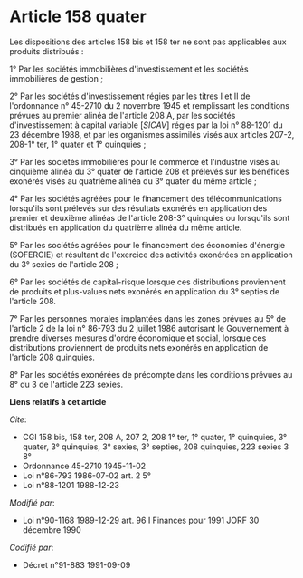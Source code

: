 # Article 158 quater

Les dispositions des articles 158 bis et 158 ter ne sont pas applicables aux produits distribués :

1° Par les sociétés immobilières d'investissement et les sociétés immobilières de gestion ;

2° Par les sociétés d'investissement régies par les titres I et II de l'ordonnance n° 45-2710 du 2 novembre 1945 et
remplissant les conditions prévues au premier alinéa de l'article 208 A, par les sociétés d'investissement à capital variable
[*SICAV*] régies par la loi n° 88-1201 du 23 décembre 1988, et par les organismes assimilés visés aux articles 207-2, 208-1°
ter, 1° quater et 1° quinquies ;

3° Par les sociétés immobilières pour le commerce et l'industrie visés au cinquième alinéa du 3° quater de l'article 208 et
prélevés sur les bénéfices exonérés visés au quatrième alinéa du 3° quater du même article ;

4° Par les sociétés agréées pour le financement des télécommunications lorsqu'ils sont prélevés sur des résultats exonérés en
application des premier et deuxième alinéas de l'article 208-3° quinquies ou lorsqu'ils sont distribués en application du
quatrième alinéa du même article.

5° Par les sociétés agréées pour le financement des économies d'énergie (SOFERGIE) et résultant de l'exercice des activités
exonérées en application du 3° sexies de l'article 208 ;

6° Par les sociétés de capital-risque lorsque ces distributions proviennent de produits et plus-values nets exonérés en
application du 3° septies de l'article 208.

7° Par les personnes morales implantées dans les zones prévues au 5° de l'article 2 de la loi n° 86-793 du 2 juillet 1986
autorisant le Gouvernement à prendre diverses mesures d'ordre économique et social, lorsque ces distributions proviennent de
produits nets exonérés en application de l'article 208 quinquies.

8° Par les sociétés exonérées de précompte dans les conditions prévues au 8° du 3 de l'article 223 sexies.

**Liens relatifs à cet article**

_Cite_:

  - CGI 158 bis, 158 ter, 208 A, 207 2, 208 1° ter, 1° quater, 1° quinquies, 3° quater, 3° quinquies, 3° sexies, 3° septies, 208 quinquies, 223 sexies 3 8°
  - Ordonnance 45-2710 1945-11-02
  - Loi n°86-793 1986-07-02 art. 2 5°
  - Loi n°88-1201 1988-12-23

_Modifié par_:

  - Loi n°90-1168 1989-12-29 art. 96 I Finances pour 1991 JORF 30 décembre 1990

_Codifié par_:

  - Décret n°91-883 1991-09-09
